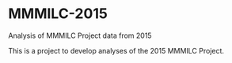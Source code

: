 # MMMILC-2015
Analysis of MMMILC Project data from 2015

This is a project to develop analyses of the 2015 MMMILC Project. 
